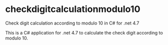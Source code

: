 # checkdigitcalculationmodulo10
Check digit calculation according to modulo 10 in C# for .net 4.7

This is a C# application for .net 4.7 to calculate the check digit according to modulo 10. 
